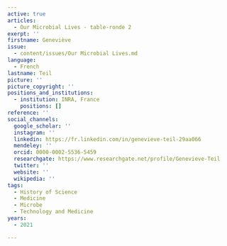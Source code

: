 ```yaml
---
active: true
articles:
  - Our Microbial Lives - table-ronde 2
exerpt: ''
firstname: Geneviève
issue:
  - content/issues/Our Microbial Lives.md
language:
  - French
lastname: Teil
picture: ''
picture_copyright: ''
positions_and_institutions:
  - institution: INRA, France
    positions: []
reference: ''
social_channels:
  google_scholar: ''
  instagram: ''
  linkedin: https://fr.linkedin.com/in/genevieve-teil-29aa066
  mendeley: ''
  orcid: 0000-0002-5536-5459
  researchgate: https://www.researchgate.net/profile/Genevieve-Teil
  twitter: ''
  website: ''
  wikipedia: ''
tags:
  - History of Science
  - Medicine
  - Microbe
  - Technology and Medicine
years:
  - 2021

---
```

